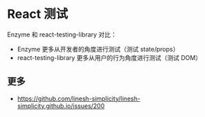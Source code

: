# React 测试

Enzyme 和 react-testing-library 对比：

- Enzyme 更多从开发者的角度进行测试（测试 state/props）
- react-testing-library 更多从用户的行为角度进行测试（测试 DOM）

## 更多

- https://github.com/linesh-simplicity/linesh-simplicity.github.io/issues/200
